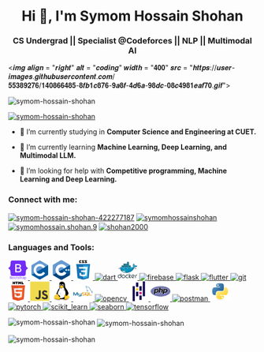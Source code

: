 <h1 align="center">Hi 👋, I'm Symom Hossain Shohan</h1>
<h3 align="center">CS Undergrad || Specialist @Codeforces || NLP || Multimodal AI</h3>
<𝒊𝒎𝒈 𝒂𝒍𝒊𝒈𝒏 = "𝒓𝒊𝒈𝒉𝒕" 𝒂𝒍𝒕 = "𝒄𝒐𝒅𝒊𝒏𝒈" 𝒘𝒊𝒅𝒕𝒉 = "𝟒𝟎𝟎" 𝒔𝒓𝒄 = "𝒉𝒕𝒕𝒑𝒔://𝒖𝒔𝒆𝒓-𝒊𝒎𝒂𝒈𝒆𝒔.𝒈𝒊𝒕𝒉𝒖𝒃𝒖𝒔𝒆𝒓𝒄𝒐𝒏𝒕𝒆𝒏𝒕.𝒄𝒐𝒎/𝟓𝟓𝟑𝟖𝟗𝟐𝟕𝟔/𝟏𝟒𝟎𝟖𝟔𝟔𝟒𝟖𝟓-𝟖𝒇𝒃𝟏𝒄𝟖𝟕𝟔-𝟗𝒂𝟖𝒇-𝟒𝒅𝟔𝒂-𝟗𝟖𝒅𝒄-𝟎𝟖𝒄𝟒𝟗𝟖𝟏𝒆𝒂𝒇𝟕𝟎.𝒈𝒊𝒇">

<p align="left"> <img src="https://komarev.com/ghpvc/?username=symom-hossain-shohan&label=Profile%20views&color=0e75b6&style=flat" alt="symom-hossain-shohan" /> </p>

<p align="left"> <a href="https://github.com/ryo-ma/github-profile-trophy"><img src="https://github-profile-trophy.vercel.app/?username=symom-hossain-shohan" alt="symom-hossain-shohan" /></a> </p>

- 🔭 I’m currently studying in **Computer Science and Engineering at CUET.**

- 🌱 I’m currently learning **Machine Learning, Deep Learning, and Multimodal LLM.**

- 🤝 I’m looking for help with **Competitive programming, Machine Learning and Deep Learning.**

<h3 align="left">Connect with me:</h3>
<p align="left">
<a href="https://linkedin.com/in/symom-hossain-shohan-422277187" target="blank"><img align="center" src="https://raw.githubusercontent.com/rahuldkjain/github-profile-readme-generator/master/src/images/icons/Social/linked-in-alt.svg" alt="symom-hossain-shohan-422277187" height="30" width="40" /></a>
<a href="https://kaggle.com/symomhossainshohan" target="blank"><img align="center" src="https://raw.githubusercontent.com/rahuldkjain/github-profile-readme-generator/master/src/images/icons/Social/kaggle.svg" alt="symomhossainshohan" height="30" width="40" /></a>
<a href="https://fb.com/symomhossain.shohan.9" target="blank"><img align="center" src="https://raw.githubusercontent.com/rahuldkjain/github-profile-readme-generator/master/src/images/icons/Social/facebook.svg" alt="symomhossain.shohan.9" height="30" width="40" /></a>
<a href="https://codeforces.com/profile/shohan2000" target="blank"><img align="center" src="https://raw.githubusercontent.com/rahuldkjain/github-profile-readme-generator/master/src/images/icons/Social/codeforces.svg" alt="shohan2000" height="30" width="40" /></a>
</p>

<h3 align="left">Languages and Tools:</h3>
<p align="left"> <a href="https://getbootstrap.com" target="_blank" rel="noreferrer"> <img src="https://raw.githubusercontent.com/devicons/devicon/master/icons/bootstrap/bootstrap-plain-wordmark.svg" alt="bootstrap" width="40" height="40"/> </a> <a href="https://www.cprogramming.com/" target="_blank" rel="noreferrer"> <img src="https://raw.githubusercontent.com/devicons/devicon/master/icons/c/c-original.svg" alt="c" width="40" height="40"/> </a> <a href="https://www.w3schools.com/cpp/" target="_blank" rel="noreferrer"> <img src="https://raw.githubusercontent.com/devicons/devicon/master/icons/cplusplus/cplusplus-original.svg" alt="cplusplus" width="40" height="40"/> </a> <a href="https://www.w3schools.com/css/" target="_blank" rel="noreferrer"> <img src="https://raw.githubusercontent.com/devicons/devicon/master/icons/css3/css3-original-wordmark.svg" alt="css3" width="40" height="40"/> </a> <a href="https://dart.dev" target="_blank" rel="noreferrer"> <img src="https://www.vectorlogo.zone/logos/dartlang/dartlang-icon.svg" alt="dart" width="40" height="40"/> </a> <a href="https://www.docker.com/" target="_blank" rel="noreferrer"> <img src="https://raw.githubusercontent.com/devicons/devicon/master/icons/docker/docker-original-wordmark.svg" alt="docker" width="40" height="40"/> </a> <a href="https://firebase.google.com/" target="_blank" rel="noreferrer"> <img src="https://www.vectorlogo.zone/logos/firebase/firebase-icon.svg" alt="firebase" width="40" height="40"/> </a> <a href="https://flask.palletsprojects.com/" target="_blank" rel="noreferrer"> <img src="https://www.vectorlogo.zone/logos/pocoo_flask/pocoo_flask-icon.svg" alt="flask" width="40" height="40"/> </a> <a href="https://flutter.dev" target="_blank" rel="noreferrer"> <img src="https://www.vectorlogo.zone/logos/flutterio/flutterio-icon.svg" alt="flutter" width="40" height="40"/> </a> <a href="https://git-scm.com/" target="_blank" rel="noreferrer"> <img src="https://www.vectorlogo.zone/logos/git-scm/git-scm-icon.svg" alt="git" width="40" height="40"/> </a> <a href="https://www.w3.org/html/" target="_blank" rel="noreferrer"> <img src="https://raw.githubusercontent.com/devicons/devicon/master/icons/html5/html5-original-wordmark.svg" alt="html5" width="40" height="40"/> </a> <a href="https://developer.mozilla.org/en-US/docs/Web/JavaScript" target="_blank" rel="noreferrer"> <img src="https://raw.githubusercontent.com/devicons/devicon/master/icons/javascript/javascript-original.svg" alt="javascript" width="40" height="40"/> </a> <a href="https://www.linux.org/" target="_blank" rel="noreferrer"> <img src="https://raw.githubusercontent.com/devicons/devicon/master/icons/linux/linux-original.svg" alt="linux" width="40" height="40"/> </a> <a href="https://www.mysql.com/" target="_blank" rel="noreferrer"> <img src="https://raw.githubusercontent.com/devicons/devicon/master/icons/mysql/mysql-original-wordmark.svg" alt="mysql" width="40" height="40"/> </a> <a href="https://opencv.org/" target="_blank" rel="noreferrer"> <img src="https://www.vectorlogo.zone/logos/opencv/opencv-icon.svg" alt="opencv" width="40" height="40"/> </a> <a href="https://pandas.pydata.org/" target="_blank" rel="noreferrer"> <img src="https://raw.githubusercontent.com/devicons/devicon/2ae2a900d2f041da66e950e4d48052658d850630/icons/pandas/pandas-original.svg" alt="pandas" width="40" height="40"/> </a> <a href="https://www.php.net" target="_blank" rel="noreferrer"> <img src="https://raw.githubusercontent.com/devicons/devicon/master/icons/php/php-original.svg" alt="php" width="40" height="40"/> </a> <a href="https://postman.com" target="_blank" rel="noreferrer"> <img src="https://www.vectorlogo.zone/logos/getpostman/getpostman-icon.svg" alt="postman" width="40" height="40"/> </a> <a href="https://www.python.org" target="_blank" rel="noreferrer"> <img src="https://raw.githubusercontent.com/devicons/devicon/master/icons/python/python-original.svg" alt="python" width="40" height="40"/> </a> <a href="https://pytorch.org/" target="_blank" rel="noreferrer"> <img src="https://www.vectorlogo.zone/logos/pytorch/pytorch-icon.svg" alt="pytorch" width="40" height="40"/> </a> <a href="https://scikit-learn.org/" target="_blank" rel="noreferrer"> <img src="https://upload.wikimedia.org/wikipedia/commons/0/05/Scikit_learn_logo_small.svg" alt="scikit_learn" width="40" height="40"/> </a> <a href="https://seaborn.pydata.org/" target="_blank" rel="noreferrer"> <img src="https://seaborn.pydata.org/_images/logo-mark-lightbg.svg" alt="seaborn" width="40" height="40"/> </a> <a href="https://www.tensorflow.org" target="_blank" rel="noreferrer"> <img src="https://www.vectorlogo.zone/logos/tensorflow/tensorflow-icon.svg" alt="tensorflow" width="40" height="40"/> </a> </p>

<p><img align="left" src="https://github-readme-stats.vercel.app/api/top-langs?username=symom-hossain-shohan&show_icons=true&locale=en&layout=compact" alt="symom-hossain-shohan" /></p>

<p>&nbsp;<img align="center" src="https://github-readme-stats.vercel.app/api?username=symom-hossain-shohan&show_icons=true&locale=en" alt="symom-hossain-shohan" /></p>

<p><img align="center" src="https://github-readme-streak-stats.herokuapp.com/?user=symom-hossain-shohan&" alt="symom-hossain-shohan" /></p>
